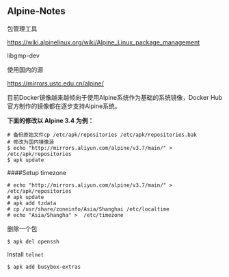 Alpine-Notes
------------

包管理工具

https://wiki.alpinelinux.org/wiki/Alpine_Linux_package_management

libgmp-dev

使用国内的源

https://mirrors.ustc.edu.cn/alpine/



目前Docker镜像越来越倾向于使用Alpine系统作为基础的系统镜像，Docker Hub 官方制作的镜像都在逐步支持Alpine系统。

**下面的修改以 Alpine 3.4 为例：**

```
# 备份原始文件cp /etc/apk/repositories /etc/apk/repositories.bak
# 修改为国内镜像源
$ echo "http://mirrors.aliyun.com/alpine/v3.7/main/" > /etc/apk/repositories
$ apk update
```

####Setup timezone

```
# echo "http://mirrors.aliyun.com/alpine/v3.7/main/" > /etc/apk/repositories
# apk update
# apk add tzdata
# cp /usr/share/zoneinfo/Asia/Shanghai /etc/localtime
# echo "Asia/Shangha" >  /etc/timezone
```

删除一个包

```
$ apk del openssh
```

Install `telnet`

```
$ apk add busybox-extras
```


